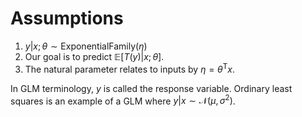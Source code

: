 # Assumptions

1. $y \vert x; \theta \sim \text{ExponentialFamily}(\eta)$
2. Our goal is to predict $\mathbb{E}[T(y)\vert x; \theta]$.
3. The natural parameter relates to inputs by $\eta = {\theta}^\mathsf{T}x$.

In GLM terminology, $y$ is called the response variable. Ordinary least squares is an example of a GLM where $y \vert x \sim \mathcal{N}(\mu, \sigma^2)$.